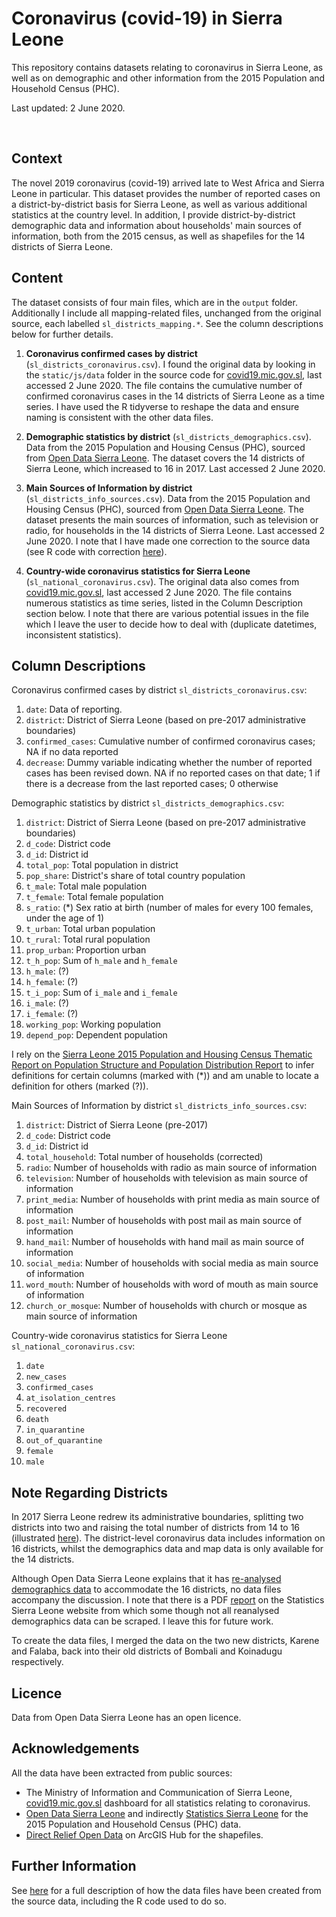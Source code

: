 # Coronavirus (covid-19) in Sierra Leone

This repository contains datasets relating to coronavirus in Sierra Leone, as well as on demographic and other information from the 2015 Population and Household Census (PHC).

Last updated: 2 June 2020.

<br/>

## Context

The novel 2019 coronavirus (covid-19) arrived late to West Africa and Sierra Leone in particular. This dataset provides the number of reported cases on a district-by-district basis for Sierra Leone, as well as various additional statistics at the country level. In addition, I provide district-by-district demographic data and information about households' main sources of information, both from the 2015 census, as well as shapefiles for the 14 districts of Sierra Leone.

## Content

The dataset consists of four main files, which are in the `output` folder. Additionally I include all mapping-related files, unchanged from the original source, each labelled `sl_districts_mapping.*`. See the column descriptions below for further details.

1. **Coronavirus confirmed cases by district** (`sl_districts_coronavirus.csv`). I found the original data by looking in the `static/js/data` folder in the source code for [covid19.mic.gov.sl](https://covid19.mic.gov.sl), last accessed 2 June 2020. The file contains the cumulative number of confirmed coronavirus cases in the 14 districts of Sierra Leone as a time series. I have used the R tidyverse to reshape the data and ensure naming is consistent with the other data files.

2. **Demographic statistics by district** (`sl_districts_demographics.csv`). Data from the 2015 Population and Housing Census (PHC), sourced from [Open Data Sierra Leone](https://opendatasl.gov.sl/dataset/population-distribution-district). The dataset covers the 14 districts of Sierra Leone, which increased to 16 in 2017. Last accessed 2 June 2020.

3. **Main Sources of Information by district** (`sl_districts_info_sources.csv`). Data from the 2015 Population and Housing Census (PHC), sourced from [Open Data Sierra Leone](https://opendatasl.gov.sl/dataset/households-main-source-information-district). The dataset presents the main sources of information, such as television or radio, for households in the 14 districts of Sierra Leone. Last accessed 2 June 2020. I note that I have made one correction to the source data (see R code with correction [here](https://todowa.github.io/coronavirus-sierra-leone/index.html)).

4. **Country-wide coronavirus statistics for Sierra Leone** (`sl_national_coronavirus.csv`). The original data also comes from [covid19.mic.gov.sl](https://covid19.mic.gov.sl), last accessed 2 June 2020. The file contains numerous statistics as time series, listed in the Column Description section below. I note that there are various potential issues in the file which I leave the user to decide how to deal with (duplicate datetimes, inconsistent statistics).

## Column Descriptions

Coronavirus confirmed cases by district `sl_districts_coronavirus.csv`:

1. `date`: Data of reporting.
2. `district`: District of Sierra Leone (based on pre-2017 administrative boundaries)
3. `confirmed_cases`: Cumulative number of confirmed coronavirus cases; NA if no data reported
4. `decrease`: Dummy variable indicating whether the number of reported cases has been revised down. NA if no reported cases on that date; 1 if there is a decrease from the last reported cases; 0 otherwise

Demographic statistics by district `sl_districts_demographics.csv`:

1. `district`: District of Sierra Leone (based on pre-2017 administrative boundaries)
2. `d_code`: District code
3. `d_id`: District id
4. `total_pop`: Total population in district
5. `pop_share`: District's share of total country population
6. `t_male`: Total male population
7. `t_female`: Total female population
8. `s_ratio`: (*) Sex ratio at birth (number of males for every 100 females, under the age of 1)
9. `t_urban`: Total urban population
10. `t_rural`: Total rural population
11. `prop_urban`: Proportion urban
12. `t_h_pop`: Sum of `h_male` and `h_female`
13. `h_male`: (?)
14. `h_female`: (?)
15. `t_i_pop`: Sum of `i_male` and `i_female`
16. `i_male`: (?)
17. `i_female`: (?)
18. `working_pop`: Working population
19. `depend_pop`: Dependent population

I rely on the [Sierra Leone 2015 Population and Housing Census Thematic Report on Population Structure and Population Distribution Report](https://www.statistics.sl/images/StatisticsSL/Documents/Census/2015/sl_2015_phc_thematic_report_on_pop_structure_and_pop_distribution.pdf) to infer definitions for certain columns (marked with (*)) and am unable to locate a definition for others (marked (?)).

Main Sources of Information by district `sl_districts_info_sources.csv`:

1. `district`: District of Sierra Leone (pre-2017)
2. `d_code`: District code
3. `d_id`: District id
4. `total_household`: Total number of households (corrected)
5. `radio`: Number of households with radio as main source of information
6. `television`: Number of households with television as main source of information
7. `print_media`: Number of households with print media as main source of information
8. `post_mail`: Number of households with post mail as main source of information
9. `hand_mail`: Number of households with hand mail as main source of information
10. `social_media`: Number of households with social media as main source of information
11. `word_mouth`: Number of households with word of mouth as main source of information
12. `church_or_mosque`: Number of households with church or mosque as main source of information

Country-wide coronavirus statistics for Sierra Leone `sl_national_coronavirus.csv`:

1. `date`
2. `new_cases`
3. `confirmed_cases`
4. `at_isolation_centres`
5. `recovered`
6. `death`
7. `in_quarantine`
8. `out_of_quarantine`
9. `female`
10. `male`

## Note Regarding Districts

In 2017 Sierra Leone redrew its administrative boundaries, splitting two districts into two and raising the total number of districts from 14 to 16 (illustrated [here](https://opendatasl.gov.sl/gis-mapping-application-0)). The district-level coronavirus data includes information on 16 districts, whilst the demographics data and map data is only available for the 14 districts.

Although Open Data Sierra Leone explains that it has [re-analysed demographics data](https://opendatasl.gov.sl/dataset/re-analysis-2015-population-census-data-16-districts-5-regions) to accommodate the 16 districts, no data files accompany the discussion. I note that there is a PDF [report](https://www.statistics.sl/images/StatisticsSL/Documents/Census/2015/sierraleone_-2015_population_census_data_for_16_districts_5_regions.pdf) on the Statistics Sierra Leone website from which some though not all reanalysed demographics data can be scraped. I leave this for future work.

To create the data files, I merged the data on the two new districts, Karene and Falaba, back into their old districts of Bombali and Koinadugu respectively.

## Licence

Data from Open Data Sierra Leone has an open licence.

## Acknowledgements

All the data have been extracted from public sources:

* The Ministry of Information and Communication of Sierra Leone, [covid19.mic.gov.sl](https://covid19.mic.gov.sl) dashboard for all statistics relating to coronavirus.
* [Open Data Sierra Leone](https://opendatasl.gov.sl/dataset/population-distribution-district) and indirectly [Statistics Sierra Leone](https://www.statistics.sl/index.php/census/census-2015.html) for the 2015 Population and Household Census (PHC) data.
* [Direct Relief Open Data](https://hub.arcgis.com/datasets/DirectRelief::sierre-leone-districts) on ArcGIS Hub for the shapefiles.

## Further Information

See [here](https://todowa.github.io/coronavirus-sierra-leone/index.html) for a full description of how the data files have been created from the source data, including the R code used to do so.